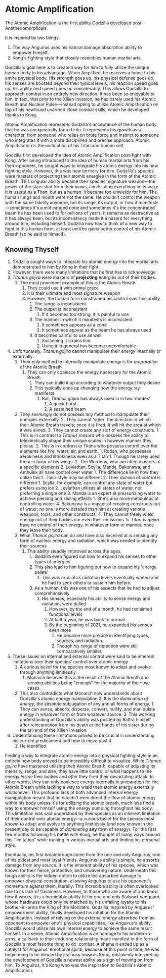 # Atomic Amplification

The Atomic Amplification is the first ability Godzilla developed post-Antitheriomorphosis.

It is inspired by two things:
1. The way Anguirus uses his natural damage absorption ability to empower himself.
2. Kong's fighting style that closely resembles human martial arts.

Godzilla's goal here is to create a way for him to fully utilize the unique human body to his advantage. When Amplified, he receives a boost to his entire physical body. HIs strength goes up, his physical defense goes up, his senses are boosted beyond their typical levels, his reaction speed goes up, his agility and speed goes up considerably. This allows Godzilla to approach combat in an entirely new direction. It has been so enjoyable to him, in fact, that prior to the Xilien Invasion, he has barely used his Atomic Breath and Nuclear Pulse—instead opting to utilize Atomic Amplification on top of his newfound unarmed close combat skills, which he developed thanks to Kong.

Atomic Amplification represents Godzilla's acceptance of the human body that he was unexpectedly forced into. It represents his growth as a character, from someone who relies on brute force and instinct to someone who integrates it with a more disciplined and precise approach. Atomic Amplification is the unification of his Titan and human self.

Godzilla first developed the idea of Atomic Amplification post-fight with Kong. After being introduced to the idea of human martial arts from his then-opponent, he sought ways to integrate his atomic energy into his new fighting style. However, this was new territory for him. Godzilla's species were masters of projecting their atomic energies in the form of the Atomic Breath. This singular ability became their species' signature weapon—the power of the stars shot from their maws, annihilating everything in its wake. It is useful *as* a Titan, but as a human, it became too unwieldy for him. The human lungs and mouth were not the same. He couldn't control the weapon with the same fidelity anymore, not its range, its output, or how it manifests—sometimes it's a mid-ranged cone and sometimes it's the concentrated beam he has been used to for millions of years. It remains as destructive as it has always been, but its inconsistency made it a hazard for everything around him, including himself. Godzilla now has to think of a new way to fight in this human form, at least until he gains better control of his Atomic Breath (so he said to himself).

## Knowing Thyself

1. Godzilla sought ways to integrate his atomic energy into the martial arts demonstrated to him by Kong in their fight.
2. However, there were many limitations that he first has to acknowledge
3. *Titanus gojira* were masters of **projecting** energies out of their bodies.
	1. The most prominent example of this is the Atomic Breath
		1. They could use it with primal grace
		2. It is their ultimate and most signature weapon
		3. However, the human form constrained his control over this ability
			1. The range is inconsistent
			2. The output is inconsistent
				1. If it becomes too strong, it is painful to use
			3. The manner in which it manifests is inconsistent
				1. It sometimes appears as a cone
				2. It sometimes appear as the beam he has always used
			4. It becomes painful to use as well
				1. Sustaining it strains him
				2. Using it in general has become uncomfortable
4.  Unfortunately, *Titanus gojira* cannot manipulate their energy internally or externally.
	1. Their only method to internally manipulate energy is for *preparation* of the Atomic Breath
		1. They can only coalesce the energy necessary for the Atomic Breath
			1. They can build it up according to whatever output they desire
			2. This typically ends up changing how the energy ray manifests
				1. But, *Titanus gojira* has always used in in two 'modes'
					1. A quick burst
					2. A sustained beam
	2. They *seemingly* do not possess any method to manipulate their energies externally.
		2. They cannot 'steer' the direction in which their Atomic Breath travels; once it is fired, it will hit the area at which it was aimed.
		3. They cannot create any sort of energy constructs.
			1. This is in contrast to *Titanus mosura* who possess the ability to telekinetically shape their unique scales in however manner they please.
			2. This is in contrast to Titans who possess control over the elements like fire, water, air, and earth.
				1.  Rodan, who possesses aerokinesis and lithokinesis even as a Titan
					1. Though he rarely used them in favor of his wings.
				2. The Wardens, who are often masters of a specific elements
					2. Leviathan, Scylla, Manda, Bakunawa, and Amhuluk all have control over water
						1. The difference lie in how they utilize this
							1. Their style may be different
							2. Their domain of control is different
								1. Scylla, for example, can control any state of water but prefers using ice
								2. Leviathan utilizes all states of water, not preferring a single one
								3. Manda is an expert at pressurizing water to achieve piercing and slicing effects
									1. She's also more meticulous at controlling water.
								4. Bakunawa is a master of creating constructs out of water; no one is more detailed than him at creating various weapons, tools, and other constructs.
		4. They cannot freely wield energy out of their bodies nor even their emissions.
		5. *Titanus gojira* have no control of their energy, in whatever form or manner, once they leave their body.
	3. What *Titanus gojira* can do and have also excelled at is sensing any form of nuclear energy and radiation, which was needed to identify their sources
		1. This ability steadily improved across the ages.
			1. Godzilla even figured out how to expand his senses to other types of energies.
			2. This also lead to him figuring out how to expand his 'energy palate'
				1. This was crucial as radiation levels eventually waned and he had to seek others to sustain him before.
			3. As a human, this was one of his aspects that he had to adjust comprehensively
				1. His senses, especially his ability to sense energy and radiation, were dulled
					1. However, by the end of a month, he had reclaimed functional levels
					2. At half a year, he was back to normal
					3. By the beginning of 2021, he expanded his senses even more
						1. He became more precise in identifying types, sources, and radiation.
						2. Though his range of detection were still comparatively smaller.
5. These issues on internal and external control were said to be inherent limitations over their species' control over atomic energy
	1. A curious belief for the species most known to adapt and evolve through anything limitlessly
		1. Monarch believes this is the result of the Atomic Breath and sensing abilities being "enough" for the majority of their use cases.
	2. This also contradicts what Monarch now understands about Godzilla's atomic energy manipulation
		2. It is the *domination of energy*, the absolute subjugation of any and all forms of energy.
			1. They can sense, absorb, disperse, convert, nullify, and manipulate energy in whatever form or from whatever source.
		3. This working understanding of Godzilla's ability was posited by Battra himself after reincarnation from his death at the hands of his sister during the tail end of the Xilien Invasion.
6. Understanding these limitations proved to be crucial in understanding his current predicament and how to move past it.
	1. He identified 


Finding a way to integrate atomic energy into a physical fighting style in an entirely new body proved to be incredibly difficult to visualize. While *Titanus gojira* have mastered utilizing their Atomic Breath, capable of adjusting its intensity, range, and size, they have little control of what happens to the energy *inside* their bodies and *after* they fired their devastating attack. In other words, they can only coalesce energy internally in preparation for the Atomic Breath while lacking a way to wield their atomic energy externally whatsoever. This profound lack of both advanced internal energy manipulation meant that he couldn't even direct the flow of atomic energy within his body unless it's for utilizing the atomic breath, much less find a way to empower himself using the energy pumping throughout his body. This limitation was said understood by their species as an inherent limitation of their control over atomic energy—a curious belief for the species most known to adapt and evolve to anything limitlessly (and now known in the present day to be capable of *dominating* **any** form of energy). For the first few months following his battle with Kong, he thought of many ways around this “limitation” while training in various martial arts and finding his personal style.

Eventually, his first breakthrough came from the one and only Anguirus, one of his oldest and most loyal friends. Anguirus is ability is simple, he absorbs damage from any source. It is the inherent ability of his species, which was known for their fierce, protective, and unwavering nature. Underneath this tough ability is the hidden option to utilize the absorbed damage to empower physical constitution, allowing Anguirus to use his opponent's momentum against them, literally. This incredible ability is often overlooked due to its lack of flashiness. However, to those who are aware of and know how it works, it is a formidable ability fit for one and only Stalwart Vanguard, whose hardiness could only be matched by his unfailing loyalty to his brother-in-arms the King of the Monsters. Godzilla, inspired by Anguirus' empowerment ability, finally developed his intuition for the Atomic Amplification. Instead of relying on the external energy absorbed from an opponent to empower one's physical capabilities, like Anguirus's ability, Godzilla would utilize his own internal energy to achieve the same result himself. In a sense, Atomic Amplification is an homage to his brother-in-arms, a callback to their enduring relationship made manifest in the form of Godzilla's most favorite thing to do: combat. A shame it ended up as a catalyst for Anguirus' emotional spiral, because at this point in time, he was beginnning to be blinded by jealousy towards Kong, mistakenly interpreting the development of Godzilla's newest ability as a sign of moving on from him. To Anguirus, it's Kong who was the inspiration to Godzilla's Atomic Amplification.